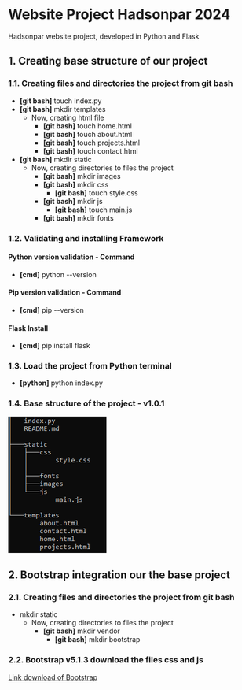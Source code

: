 # Website Project Hadsonpar 2024
Hadsonpar website project, developed in Python and Flask
## 1. Creating base structure of our project
### 1.1. Creating files and directories the project from git bash
- **[git bash]** touch index.py    
- **[git bash]** mkdir templates
    - Now, creating html file
        - **[git bash]** touch home.html
        - **[git bash]** touch about.html
        - **[git bash]** touch projects.html
        - **[git bash]** touch contact.html
- **[git bash]** mkdir static
    - Now, creating directories to files the project
        - **[git bash]** mkdir images
        - **[git bash]** mkdir css
            - **[git bash]** touch style.css
        - **[git bash]** mkdir js
            - **[git bash]** touch main.js
        - **[git bash]** mkdir fonts
### 1.2. Validating and installing Framework
#### Python version validation - Command
- **[cmd]** python --version
#### Pip version validation - Command
- **[cmd]** pip --version
#### Flask Install
- **[cmd]** pip install flask
### 1.3. Load the project from Python terminal
- **[python]** python index.py
### 1.4. Base structure of the project - v1.0.1
![Base structure of the project - v1.0.1](doc/images/v101base-structure-of-the-project.png)
## 2. Bootstrap integration our the base project
### 2.1. Creating files and directories the project from git bash
- mkdir static
    - Now, creating directories to files the project
        - **[git bash]** mkdir vendor
            - **[git bash]** mkdir bootstrap
### 2.2. Bootstrap v5.1.3 download the files css and js
[Link download of Bootstrap](https://getbootstrap.com/docs/5.1/getting-started/download/)